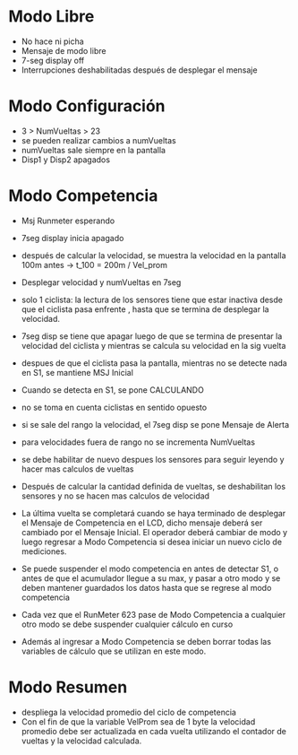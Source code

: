 # Modo Libre

- No hace ni picha
- Mensaje de modo libre
- 7-seg display off
- Interrupciones deshabilitadas después de desplegar el mensaje

# Modo Configuración

- 3 > NumVueltas > 23
- se pueden realizar cambios a numVueltas
- numVueltas sale siempre en la pantalla
- Disp1 y Disp2 apagados

# Modo Competencia

- Msj Runmeter esperando
- 7seg display inicia apagado
- después de calcular la velocidad, se muestra la velocidad en la pantalla 100m antes ->  t_100 = 200m / Vel_prom 

- Desplegar velocidad y numVueltas en 7seg
- solo 1 ciclista: la lectura de los sensores tiene que estar inactiva desde que el ciclista pasa enfrente , hasta que se termina de desplegar la velocidad.
-  7seg disp se tiene que apagar luego de que se termina de presentar la velocidad del ciclista y mientras se calcula su velocidad en la sig vuelta
- despues de que el ciclista pasa la pantalla, mientras no se detecte nada en S1, se mantiene MSJ Inicial
- Cuando se detecta en S1, se pone CALCULANDO
- no se toma en cuenta ciclistas en sentido opuesto
- si se sale del rango la velocidad, el 7seg disp se pone Mensaje de Alerta
- para velocidades fuera de rango no se incrementa NumVueltas
- se debe habilitar de nuevo despues los sensores para seguir leyendo y hacer mas calculos de vueltas
- Después de calcular la cantidad definida de vueltas, se deshabilitan los sensores y no se hacen mas calculos de velocidad
- La última vuelta se completará cuando se haya terminado de desplegar el Mensaje de Competencia en el LCD, dicho mensaje deberá ser cambiado por el Mensaje Inicial. El operador deberá cambiar de modo y luego regresar a Modo Competencia si desea iniciar un nuevo ciclo de mediciones.
- Se puede suspender el modo competencia en antes de detectar S1, o antes de que el acumulador llegue a su max, y pasar a otro modo y se deben mantener guardados los datos hasta que se regrese al modo competencia
- Cada vez que el RunMeter 623 pase de Modo Competencia a cualquier otro modo se debe suspender cualquier cálculo en curso
- Además al ingresar a Modo Competencia se deben borrar todas las variables de cálculo que se utilizan en este modo.

# Modo Resumen

- despliega la velocidad promedio del ciclo de competencia
- Con el fin de que la variable VelProm sea de 1 byte la velocidad promedio debe ser actualizada en cada vuelta utilizando el contador de vueltas y la velocidad calculada.

